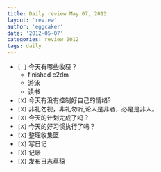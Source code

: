 ```yaml
---
title: Daily review May 07, 2012 
layout: 'review'
author: 'eggcaker'
date: '2012-05-07'
categories: review 2012
tags: daily
---
```



  * `[ ]` 今天有哪些收获？ 
    * finished c2dm 
    * 游泳 
    * 读书 
  * `[X]` 今天有没有控制好自己的情绪? 
  * `[X]` 非礼勿视，非礼勿听,论人是非者，必是是非人。 
  * `[X]` 今天的计划完成了吗？ 
  * `[X]` 今天的好习惯执行了吗？ 
  * `[X]` 整理收集篮 
  * `[X]` 写日记 
  * `[X]` 记账 
  * `[X]` 发布日志草稿 

